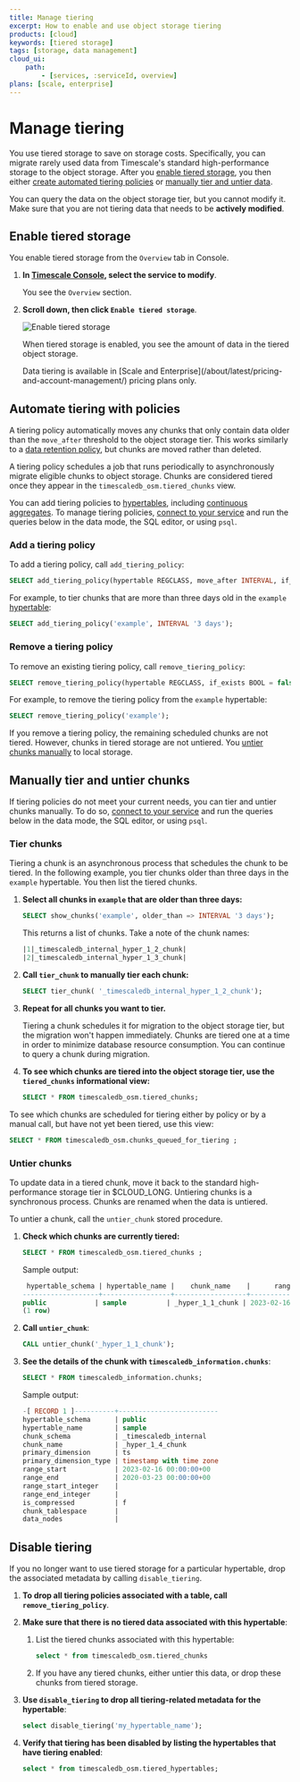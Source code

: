 ```yaml
---
title: Manage tiering
excerpt: How to enable and use object storage tiering
products: [cloud]
keywords: [tiered storage]
tags: [storage, data management]
cloud_ui:
    path:
        - [services, :serviceId, overview]
plans: [scale, enterprise]  
---
```


# Manage tiering

You use tiered storage to save on storage costs. Specifically, you can migrate rarely used data from Timescale's standard high-performance storage to the object storage. After you [enable tiered storage](#enable-tiered-storage), you then either [create automated tiering policies](#automate-tiering-with-policies) or [manually tier and untier data](#manually-tier-and-untier-chunks).

You can query the data on the object storage tier, but you cannot modify it. Make sure that you are not tiering data that needs to be **actively modified**.

## Enable tiered storage

You enable tiered storage from the `Overview` tab in Console.

<Procedure>

1. **In [Timescale Console][console], select the service to modify**.

    You see the `Overview` section.

1. **Scroll down, then click `Enable tiered storage`**.

   ![Enable tiered storage](https://assets.timescale.com/docs/images/console-enable-tiered-storage.png)

   When tiered storage is enabled, you see the amount of data in the tiered object storage.

   <Highlight type="note">
   Data tiering is available in [Scale and Enterprise](/about/latest/pricing-and-account-management/) pricing plans only.
   </Highlight>

</Procedure>

## Automate tiering with policies

A tiering policy automatically moves any chunks that only contain data
older than the `move_after` threshold to the object storage tier. This works similarly to a
[data retention policy][data-retention], but chunks are moved rather than deleted. 

A tiering policy schedules a job that runs periodically to asynchronously migrate eligible chunks to object storage. Chunks are considered tiered once they appear in the `timescaledb_osm.tiered_chunks` view. 

You can add tiering policies to [hypertables][hypertable], including [continuous aggregates][caggs]. To manage tiering policies, [connect to your service][connect-to-service] and run the queries below in the data mode, the SQL editor, or using `psql`.

### Add a tiering policy

To add a tiering policy, call `add_tiering_policy`:

```sql
SELECT add_tiering_policy(hypertable REGCLASS, move_after INTERVAL, if_not_exists BOOL = false);
```

For example, to tier chunks that are more than three days old in the `example` [hypertable][hypertable]:

```sql
SELECT add_tiering_policy('example', INTERVAL '3 days');
```

### Remove a tiering policy

To remove an existing tiering policy, call `remove_tiering_policy`:

```sql
SELECT remove_tiering_policy(hypertable REGCLASS, if_exists BOOL = false);
```

For example, to remove the tiering policy from the `example` hypertable:

```sql
SELECT remove_tiering_policy('example');
```

If you remove a tiering policy, the remaining scheduled chunks are not tiered. However, chunks in tiered storage are not untiered. You [untier chunks manually](#manually-tier-and-untier-chunks) to local storage.

## Manually tier and untier chunks

If tiering policies do not meet your current needs, you can tier and untier chunks manually. To do so, [connect to your service][connect-to-service] and run the queries below in the data mode, the SQL editor, or using `psql`.

### Tier chunks

Tiering a chunk is an asynchronous process that schedules the chunk to be tiered. In the following example, you tier chunks older than three days in the `example` hypertable. You then list the tiered chunks.

<Procedure>

1. **Select all chunks in `example` that are older than three days:**

   ```sql
   SELECT show_chunks('example', older_than => INTERVAL '3 days');
   ```

   This returns a list of chunks. Take a note of the chunk names:

   ```sql
   |1|_timescaledb_internal_hyper_1_2_chunk|
   |2|_timescaledb_internal_hyper_1_3_chunk|
   ```

1. **Call `tier_chunk` to manually tier each chunk:**

   ```sql
   SELECT tier_chunk( '_timescaledb_internal_hyper_1_2_chunk');
   ```

1. **Repeat for all chunks you want to tier.**

   Tiering a chunk schedules it for migration to the object storage tier, but the migration won't happen immediately. Chunks are tiered one at a time in order to minimize database resource consumption. You can continue to query a chunk during migration.

1. **To see which chunks are tiered into the object storage tier, use the `tiered_chunks` informational view:**

    ```sql
    SELECT * FROM timescaledb_osm.tiered_chunks;
    ```

</Procedure>

To see which chunks are scheduled for tiering either by policy or by a manual call, but have not yet been tiered, use this view:

```sql
SELECT * FROM timescaledb_osm.chunks_queued_for_tiering ;
```

### Untier chunks

To update data in a tiered chunk, move it back to the standard high-performance storage tier in $CLOUD_LONG. Untiering chunks is a synchronous process. Chunks are renamed when the data is untiered.

To untier a chunk, call the `untier_chunk` stored procedure.

<Procedure>

1.  **Check which chunks are currently tiered:**

    ```sql
    SELECT * FROM timescaledb_osm.tiered_chunks ;
    ```

    Sample output:

    ```sql
     hypertable_schema | hypertable_name |    chunk_name    |      range_start       |       range_end
    -------------------+-----------------+------------------+------------------------+------------------------
    public            | sample          | _hyper_1_1_chunk | 2023-02-16 00:00:00+00 | 2023-02-23 00:00:00+00
    (1 row)
    ```

1.  **Call `untier_chunk`**:

    ```sql
    CALL untier_chunk('_hyper_1_1_chunk');
    ```

1.  **See the details of the chunk with `timescaledb_information.chunks`**:

    ```sql
    SELECT * FROM timescaledb_information.chunks;
    ```

    Sample output:

    ```sql
    -[ RECORD 1 ]----------+-------------------------
    hypertable_schema      | public
    hypertable_name        | sample
    chunk_schema           | _timescaledb_internal
    chunk_name             | _hyper_1_4_chunk
    primary_dimension      | ts
    primary_dimension_type | timestamp with time zone
    range_start            | 2023-02-16 00:00:00+00
    range_end              | 2020-03-23 00:00:00+00
    range_start_integer    |
    range_end_integer      |
    is_compressed          | f
    chunk_tablespace       |
    data_nodes             |
    ```

</Procedure>


## Disable tiering 

If you no longer want to use tiered storage for a particular hypertable, drop the associated metadata by calling `disable_tiering`.

<Procedure>

1. **To drop all tiering policies associated with a table, call `remove_tiering_policy`**.

1. **Make sure that there is no tiered data associated with this hypertable**:

    1. List the tiered chunks associated with this hypertable:
   
       ```sql
       select * from timescaledb_osm.tiered_chunks 
       ```

    1. If you have any tiered chunks, either untier this data, or drop these chunks from tiered storage.

1. **Use `disable_tiering` to drop all tiering-related metadata for the hypertable**:

   ```sql
   select disable_tiering('my_hypertable_name');
   ```

1. **Verify that tiering has been disabled by listing the hypertables that have tiering enabled**:

   ```sql
   select * from timescaledb_osm.tiered_hypertables;
   ```

</Procedure>

[data-retention]: /use-timescale/:currentVersion:/data-retention/
[console]: https://console.cloud.timescale.com/dashboard/services
[hypertable]: /use-timescale/:currentVersion:/hypertables/
[connect-to-service]: /getting-started/:currentVersion:/services/#connect-to-your-service
[caggs]: /use-timescale/:currentVersion:/continuous-aggregates/